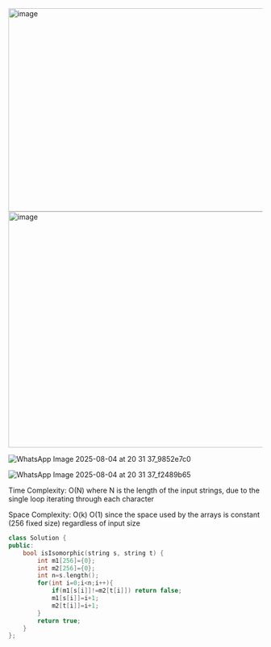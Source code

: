 <img width="1022" height="402" alt="image" src="https://github.com/user-attachments/assets/cc695448-255e-4443-95fe-397fa632a896" />

<img width="1008" height="467" alt="image" src="https://github.com/user-attachments/assets/60e3bff8-8f02-470b-84af-061f2414933f" />

![WhatsApp Image 2025-08-04 at 20 31 37_9852e7c0](https://github.com/user-attachments/assets/b61606a8-a277-46a2-b740-e57b726b04cd)

![WhatsApp Image 2025-08-04 at 20 31 37_f2489b65](https://github.com/user-attachments/assets/0b711393-6cc1-48c6-bde8-123d08331556)


Time Complexity: O(N) where N is the length of the input strings, due to the single loop iterating through each character

Space Complexity: O(k) O(1) since the space used by the arrays is constant (256 fixed size) regardless of input size


```cpp
class Solution {
public:
    bool isIsomorphic(string s, string t) {
        int m1[256]={0};
        int m2[256]={0};
        int n=s.length();
        for(int i=0;i<n;i++){
            if(m1[s[i]]!=m2[t[i]]) return false;
            m1[s[i]]=i+1;
            m2[t[i]]=i+1;
        }
        return true;
    }
};
